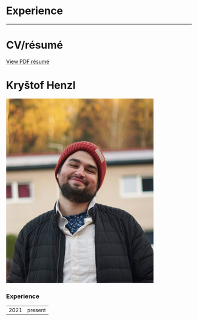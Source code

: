 # Experience
---
# CV/résumé

[View PDF résumé](images/CV_HENZL.pdf)

# Kryštof Henzl
<img src="images/borec.jpg" alt="drawing" width="400"/>

### Experience

<table>
  <tbody>
    <tr>
      <td>2021</td>
      <td>present</td>
    </tr>
  </tbody>
</table>
